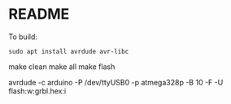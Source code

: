 # README

To build:
```
sudo apt install avrdude avr-libc
```

make clean
make all
make flash


avrdude -c arduino -P /dev/ttyUSB0 -p atmega328p -B 10 -F -U flash:w:grbl.hex:i
